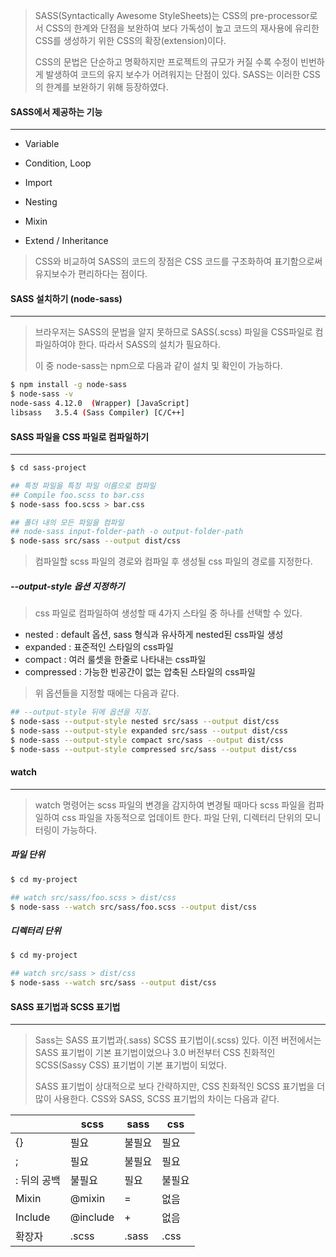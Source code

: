 > SASS(Syntactically Awesome StyleSheets)는 CSS의 pre-processor로서 CSS의 한계와 단점을 보완하여 보다 가독성이 높고 코드의 재사용에 유리한 CSS를 생성하기 위한 CSS의 확장(extension)이다.
>
> CSS의 문법은 단순하고 명확하지만 프로젝트의 규모가 커질 수록 수정이 빈번하게 발생하여 코드의 유지 보수가 어려워지는 단점이 있다. SASS는 이러한 CSS의 한계를 보완하기 위해 등장하였다.



#### SASS에서 제공하는 기능

------

* Variable

* Condition, Loop

* Import

* Nesting

* Mixin

* Extend / Inheritance

> CSS와 비교하여 SASS의 코드의 장점은 CSS 코드를 구조화하여 표기함으로써 유지보수가 편리하다는 점이다.





#### SASS 설치하기 (node-sass)

------

> 브라우저는 SASS의 문법을 알지 못하므로 SASS(.scss) 파일을 CSS파일로 컴파일하여야 한다. 따라서 SASS의 설치가 필요하다.
>
> 이 중 node-sass는 npm으로 다음과 같이 설치 및 확인이 가능하다.

```bash
$ npm install -g node-sass
$ node-sass -v
node-sass 4.12.0  (Wrapper) [JavaScript]
libsass   3.5.4 (Sass Compiler) [C/C++]
```





#### SASS 파일을 CSS 파일로 컴파일하기

------

```bash
$ cd sass-project

## 특정 파일을 특정 파일 이름으로 컴파일
## Compile foo.scss to bar.css
$ node-sass foo.scss > bar.css

## 폴더 내의 모든 파일을 컴파일
## node-sass input-folder-path -o output-folder-path
$ node-sass src/sass --output dist/css
```

> 컴파일할 scss 파일의 경로와 컴파일 후 생성될 css 파일의 경로를 지정한다.



##### --output-style 옵션 지정하기

> css 파일로 컴파일하여 생성할 때 4가지 스타일 중 하나를 선택할 수 있다.

* nested : default 옵션, sass 형식과 유사하게 nested된 css파일 생성
* expanded : 표준적인 스타일의 css파일
* compact : 여러 룰셋을 한줄로 나타내는 css파일
* compressed : 가능한 빈공간이 없는 압축된 스타일의 css파일

> 위 옵션들을 지정할 때에는 다음과 같다.

```bash
## --output-style 뒤에 옵션을 지정.
$ node-sass --output-style nested src/sass --output dist/css
$ node-sass --output-style expanded src/sass --output dist/css
$ node-sass --output-style compact src/sass --output dist/css
$ node-sass --output-style compressed src/sass --output dist/css
```





#### watch

------

> watch 명령어는 scss 파일의 변경을 감지하여 변경될 때마다 scss 파일을 컴파일하여 css 파일을 자동적으로 업데이트 한다. 파일 단위, 디렉터리 단위의 모니터링이 가능하다.



##### 파일 단위

```bash
$ cd my-project

## watch src/sass/foo.scss > dist/css
$ node-sass --watch src/sass/foo.scss --output dist/css
```



##### 디렉터리 단위

```bash
$ cd my-project

## watch src/sass > dist/css
$ node-sass --watch src/sass --output dist/css
```





#### SASS 표기법과 SCSS 표기법

------

> Sass는 SASS 표기법과(.sass) SCSS 표기법이(.scss) 있다. 이전 버전에서는 SASS 표기법이 기본 표기법이었으나 3.0 버전부터 CSS 친화적인 SCSS(Sassy CSS) 표기법이 기본 표기법이 되었다.
>
> SASS 표기법이 상대적으로 보다 간략하지만, CSS 친화적인 SCSS 표기법을 더 많이 사용한다. CSS와 SASS, SCSS 표기법의 차이는 다음과 같다.

|             | scss     | sass   | css    |
| ----------- | -------- | ------ | ------ |
| {}          | 필요     | 불필요 | 필요   |
| ;           | 필요     | 불필요 | 필요   |
| : 뒤의 공백 | 불필요   | 필요   | 불필요 |
| Mixin       | @mixin   | =      | 없음   |
| Include     | @include | +      | 없음   |
| 확장자      | .scss    | .sass  | .css   |

